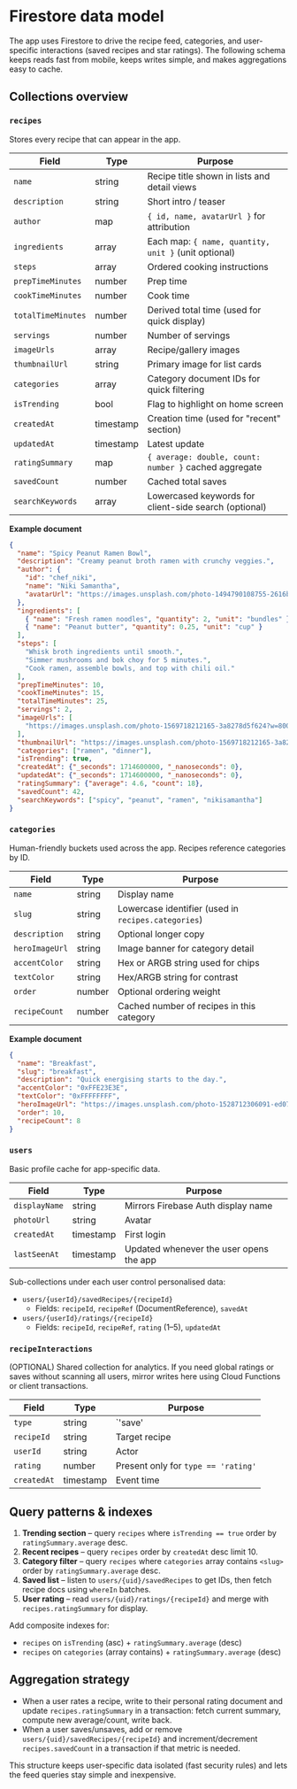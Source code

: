 # Firestore data model

The app uses Firestore to drive the recipe feed, categories, and user-specific interactions (saved recipes and star ratings). The following schema keeps reads fast from mobile, keeps writes simple, and makes aggregations easy to cache.

## Collections overview

### `recipes`
Stores every recipe that can appear in the app.

| Field | Type | Purpose |
| --- | --- | --- |
| `name` | string | Recipe title shown in lists and detail views |
| `description` | string | Short intro / teaser |
| `author` | map | `{ id, name, avatarUrl }` for attribution |
| `ingredients` | array<map> | Each map: `{ name, quantity, unit }` (unit optional) |
| `steps` | array<string> | Ordered cooking instructions |
| `prepTimeMinutes` | number | Prep time |
| `cookTimeMinutes` | number | Cook time |
| `totalTimeMinutes` | number | Derived total time (used for quick display) |
| `servings` | number | Number of servings |
| `imageUrls` | array<string> | Recipe/gallery images |
| `thumbnailUrl` | string | Primary image for list cards |
| `categories` | array<string> | Category document IDs for quick filtering |
| `isTrending` | bool | Flag to highlight on home screen |
| `createdAt` | timestamp | Creation time (used for "recent" section) |
| `updatedAt` | timestamp | Latest update |
| `ratingSummary` | map | `{ average: double, count: number }` cached aggregate |
| `savedCount` | number | Cached total saves |
| `searchKeywords` | array<string> | Lowercased keywords for client-side search (optional) |

**Example document**
```json
{
  "name": "Spicy Peanut Ramen Bowl",
  "description": "Creamy peanut broth ramen with crunchy veggies.",
  "author": {
    "id": "chef_niki",
    "name": "Niki Samantha",
    "avatarUrl": "https://images.unsplash.com/photo-1494790108755-2616b612b786?w=100"
  },
  "ingredients": [
    { "name": "Fresh ramen noodles", "quantity": 2, "unit": "bundles" },
    { "name": "Peanut butter", "quantity": 0.25, "unit": "cup" }
  ],
  "steps": [
    "Whisk broth ingredients until smooth.",
    "Simmer mushrooms and bok choy for 5 minutes.",
    "Cook ramen, assemble bowls, and top with chili oil."
  ],
  "prepTimeMinutes": 10,
  "cookTimeMinutes": 15,
  "totalTimeMinutes": 25,
  "servings": 2,
  "imageUrls": [
    "https://images.unsplash.com/photo-1569718212165-3a8278d5f624?w=800"
  ],
  "thumbnailUrl": "https://images.unsplash.com/photo-1569718212165-3a8278d5f624?w=400",
  "categories": ["ramen", "dinner"],
  "isTrending": true,
  "createdAt": {"_seconds": 1714600000, "_nanoseconds": 0},
  "updatedAt": {"_seconds": 1714600000, "_nanoseconds": 0},
  "ratingSummary": {"average": 4.6, "count": 18},
  "savedCount": 42,
  "searchKeywords": ["spicy", "peanut", "ramen", "nikisamantha"]
}
```

### `categories`
Human-friendly buckets used across the app. Recipes reference categories by ID.

| Field | Type | Purpose |
| --- | --- | --- |
| `name` | string | Display name |
| `slug` | string | Lowercase identifier (used in `recipes.categories`) |
| `description` | string | Optional longer copy |
| `heroImageUrl` | string | Image banner for category detail |
| `accentColor` | string | Hex or ARGB string used for chips |
| `textColor` | string | Hex/ARGB string for contrast |
| `order` | number | Optional ordering weight |
| `recipeCount` | number | Cached number of recipes in this category |

**Example document**
```json
{
  "name": "Breakfast",
  "slug": "breakfast",
  "description": "Quick energising starts to the day.",
  "accentColor": "0xFFE23E3E",
  "textColor": "0xFFFFFFFF",
  "heroImageUrl": "https://images.unsplash.com/photo-1528712306091-ed0763094c98?w=1200",
  "order": 10,
  "recipeCount": 8
}
```

### `users`
Basic profile cache for app-specific data.

| Field | Type | Purpose |
| --- | --- | --- |
| `displayName` | string | Mirrors Firebase Auth display name |
| `photoUrl` | string | Avatar |
| `createdAt` | timestamp | First login |
| `lastSeenAt` | timestamp | Updated whenever the user opens the app |

Sub-collections under each user control personalised data:

- `users/{userId}/savedRecipes/{recipeId}`
  - Fields: `recipeId`, `recipeRef` (DocumentReference), `savedAt`
- `users/{userId}/ratings/{recipeId}`
  - Fields: `recipeId`, `recipeRef`, `rating` (1–5), `updatedAt`

### `recipeInteractions`
(OPTIONAL) Shared collection for analytics. If you need global ratings or saves without scanning all users, mirror writes here using Cloud Functions or client transactions.

| Field | Type | Purpose |
| --- | --- | --- |
| `type` | string | `'save' | 'rating'` |
| `recipeId` | string | Target recipe |
| `userId` | string | Actor |
| `rating` | number | Present only for `type == 'rating'` |
| `createdAt` | timestamp | Event time |

## Query patterns & indexes

1. **Trending section** – query `recipes` where `isTrending == true` order by `ratingSummary.average` desc.
2. **Recent recipes** – query `recipes` order by `createdAt` desc limit 10.
3. **Category filter** – query `recipes` where `categories` array contains `<slug>` order by `ratingSummary.average` desc.
4. **Saved list** – listen to `users/{uid}/savedRecipes` to get IDs, then fetch recipe docs using `whereIn` batches.
5. **User rating** – read `users/{uid}/ratings/{recipeId}` and merge with `recipes.ratingSummary` for display.

Add composite indexes for:
- `recipes` on `isTrending` (asc) + `ratingSummary.average` (desc)
- `recipes` on `categories` (array contains) + `ratingSummary.average` (desc)

## Aggregation strategy

- When a user rates a recipe, write to their personal rating document and update `recipes.ratingSummary` in a transaction: fetch current summary, compute new average/count, write back.
- When a user saves/unsaves, add or remove `users/{uid}/savedRecipes/{recipeId}` and increment/decrement `recipes.savedCount` in a transaction if that metric is needed.

This structure keeps user-specific data isolated (fast security rules) and lets the feed queries stay simple and inexpensive.
